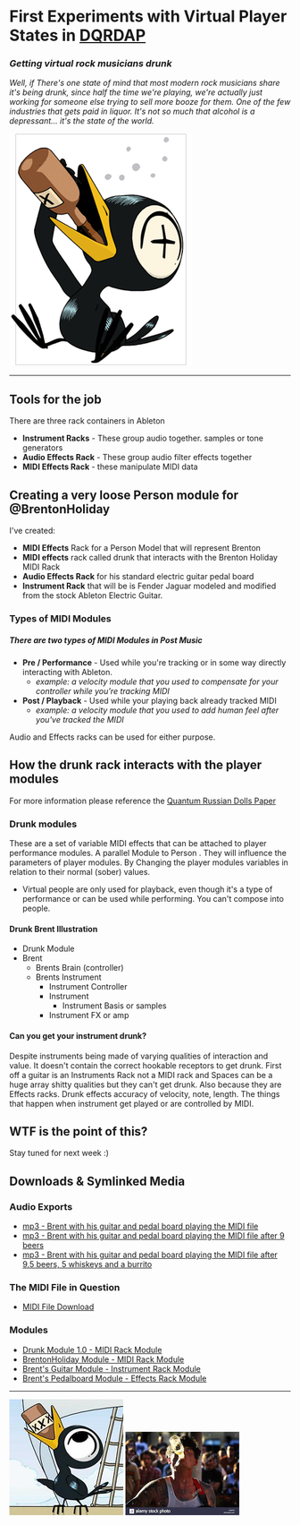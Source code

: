 # First Experiments with Virtual Player States in [DQRDAP](../2020-07-06%20Post%20Music/README.md)

### _Getting virtual rock musicians drunk_

_Well, if There's one state of mind that most modern rock musicians share it's being drunk, since half the time we're playing, we're actually just working for someone else trying to sell more booze for them. One of the few industries that gets paid in liquor. It's not so much that alcohol is a depressant... it's the state of the world._

![Brent got wasted during the making of this module](media/drinky-crow.png)

* * *

## Tools for the job

There are three rack containers in Ableton

-   **Instrument Racks** - These group audio together. samples or tone generators
-   **Audio Effects Rack** - These group audio filter effects together
-   **MIDI Effects Rack** - these manipulate MIDI data

## Creating a very loose Person module for @BrentonHoliday

I've created:

-   **MIDI Effects** Rack for a Person Model that will represent Brenton
-   **MIDI effects** rack called drunk that interacts with the Brenton Holiday MIDI Rack
-   **Audio Effects Rack** for his standard electric guitar pedal board
-   **Instrument Rack** that will be is Fender Jaguar modeled and modified from the stock Ableton Electric Guitar.

### Types of MIDI Modules

##### There are two types of MIDI Modules in Post Music

-   **Pre / Performance** - Used while you're tracking or in some way directly interacting with Ableton.
    -   _example: a velocity module that you used to compensate for your controller while you're tracking MIDI_
-   **Post / Playback** - Used while your playing back already tracked MIDI
    -   _example: a velocity module that you used to add human feel after you've tracked the MIDI_

Audio and Effects racks can be used for either purpose.

## How the drunk rack interacts with the player modules

For more information please reference the [Quantum Russian Dolls Paper](../2020-07-06%20Post%20Music/README.md)

### Drunk modules

These are a set of variable MIDI effects that can be attached to player performance modules. A parallel Module to Person . They will influence the parameters of player modules. By Changing the player modules variables in relation to their normal (sober) values.

-   Virtual people are only used for playback, even though it's a type of performance or can be used while performing. You can't compose into people.

#### Drunk Brent Illustration

-   Drunk Module
-   Brent
    -   Brents Brain (controller)
    -   Brents Instrument
        -   Instrument Controller
        -   Instrument
            -   Instrument Basis or samples
        -   Instrument FX or amp

#### Can you get your instrument drunk?

Despite instruments being made of varying qualities of interaction and value. It doesn't contain the correct hookable receptors to get drunk. First off a guitar is an Instruments Rack not a MIDI rack and Spaces can be a huge array shitty qualities but they can't get drunk. Also because they are Effects racks. Drunk effects accuracy of velocity, note, length. The things that happen when instrument get played or are controlled by MIDI.

## WTF is the point of this?

Stay tuned for next week :)

## Downloads & Symlinked Media

### Audio Exports

-   [mp3 - Brent with his guitar and pedal board playing the MIDI file ](media/1%20Brent%20with%20his%20rig.mp3)
-   [mp3 - Brent with his guitar and pedal board playing the MIDI file after 9 beers](media/2%20Brent%20wasted%20%289%20beers%29with%20his%20rig.mp3)
-   [mp3 - Brent with his guitar and pedal board playing the MIDI file after 9.5 beers, 5 whiskeys and a burrito](media/3%20Brent%20wasted%20%289.5%20beers%2C%205%20whiskeys%20and%20a%20burrito%29with%20his%20rig.mp3)

### The MIDI File in Question

-   [MIDI File Download](media/BrentsGuitarTrack.mid)

### Modules

-   [Drunk Module 1.0 - MIDI Rack Module](media/Drunk.adg)
-   [BrentonHoliday Module - MIDI Rack Module](media/Brenton%20Holiday.adg)
-   [Brent's Guitar Module - Instrument Rack Module](media/Brent%27s%2065%20Fender%20Jaguar%201.0.adg)
-   [Brent's Pedalboard Module - Effects Rack Module](media/Brent%27s%20Echo%20Board%201.1.adg)

* * *

![crow](media/crow2.jpg) ![oh sees](media/jd.jpg)
